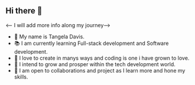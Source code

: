 ## Hi there 👋

<-- I will add more info along my journey-->


- 💌 My name is Tangela Davis.
- 📚 I am currently learning Full-stack development and Software development.
- 🔮 I love to create in manys ways and coding is one i have grown to love.
- 💞 I intend to grow and prosper within the tech development world.
- 🧠 I am open to collaborations and project as I learn more and hone my skills.
